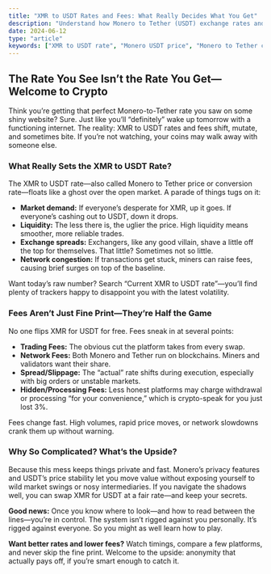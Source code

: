 ```yaml
---
title: "XMR to USDT Rates and Fees: What Really Decides What You Get"
description: "Understand how Monero to Tether (USDT) exchange rates and fees work, what influences them, and how to get the most value from your swaps."
date: 2024-06-12
type: "article"
keywords: ["XMR to USDT rate", "Monero USDT price", "Monero to Tether conversion rate", "XMR-USDT current price", "Fees for Monero Tether swap"]
---
```


## The Rate You See Isn’t the Rate You Get—Welcome to Crypto

Think you’re getting that perfect Monero-to-Tether rate you saw on some shiny website? Sure. Just like you’ll “definitely” wake up tomorrow with a functioning internet. The reality: XMR to USDT rates and fees shift, mutate, and sometimes bite. If you’re not watching, your coins may walk away with someone else.

### What Really Sets the XMR to USDT Rate?

The XMR to USDT rate—also called Monero to Tether price or conversion rate—floats like a ghost over the open market. A parade of things tugs on it:

- **Market demand:** If everyone’s desperate for XMR, up it goes. If everyone’s cashing out to USDT, down it drops.
- **Liquidity:** The less there is, the uglier the price. High liquidity means smoother, more reliable trades.
- **Exchange spreads:** Exchangers, like any good villain, shave a little off the top for themselves. That little? Sometimes not so little.
- **Network congestion:** If transactions get stuck, miners can raise fees, causing brief surges on top of the baseline.

Want today’s raw number? Search “Current XMR to USDT rate”—you’ll find plenty of trackers happy to disappoint you with the latest volatility.

### Fees Aren’t Just Fine Print—They’re Half the Game

No one flips XMR for USDT for free. Fees sneak in at several points:

- **Trading Fees:** The obvious cut the platform takes from every swap.
- **Network Fees:** Both Monero and Tether run on blockchains. Miners and validators want their share.
- **Spread/Slippage:** The “actual” rate shifts during execution, especially with big orders or unstable markets.
- **Hidden/Processing Fees:** Less honest platforms may charge withdrawal or processing “for your convenience,” which is crypto-speak for you just lost 3%.

Fees change fast. High volumes, rapid price moves, or network slowdowns crank them up without warning.

### Why So Complicated? What’s the Upside?

Because this mess keeps things private and fast. Monero’s privacy features and USDT’s price stability let you move value without exposing yourself to wild market swings or nosy intermediaries. If you navigate the shadows well, you can swap XMR for USDT at a fair rate—and keep your secrets.

**Good news:** Once you know where to look—and how to read between the lines—you’re in control. The system isn’t rigged against you personally. It’s rigged against everyone. So you might as well learn how to play.

**Want better rates and lower fees?** Watch timings, compare a few platforms, and never skip the fine print. Welcome to the upside: anonymity that actually pays off, if you’re smart enough to catch it.
